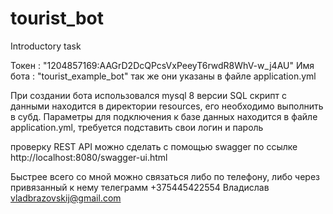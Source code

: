 # tourist_bot
Introductory task

 Токен : "1204857169:AAGrD2DcQPcsVxPeeyT6rwdR8WhV-w_j4AU"
 Имя бота : "tourist_example_bot"
 так же они указаны в файле application.yml

 При создании бота использовался mysql 8 версии
 SQL скрипт с данными находится в директории resources, его необходимо выполнить в субд.
 Параметры для подключения к базе данных находится в файле application.yml, требуется подставить свои логин и пароль

 проверку REST API можно сделать с помощью swagger по ссылке http://localhost:8080/swagger-ui.html

Быстрее всего со мной можно связаться либо по телефону, либо через привязанный к нему телеграмм
 +375445422554 Владислав
 vladbrazovskij@gmail.com
